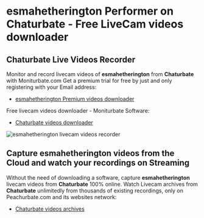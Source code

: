 # esmahetherington Performer on Chaturbate - Free LiveCam videos downloader

## Chaturbate Live Videos Recorder

Monitor and record livecam videos of **esmahetherington** from **Chaturbate** with Moniturbate.com
Get a premium trial for free by just and only registering with your Email address:
* [esmahetherington Premium videos downloader](https://moniturbate.com/request-demo-licence-key.html)

Free livecam videos downloader - Moniturbate Software:
* [Chaturbate videos downloader](https://moniturbate.com/moniturbate-download-software.html)

![esmahetherington livecam videos recorder](https://peachurnet.com/templates/moniturbate-software.png)


## Capture esmahetherington videos from the Cloud and watch your recordings on Streaming

Without the need of downloading a software, capture **esmahetherington** livecam videos from **Chaturbate** 100% online.
Watch Livecam archives from **Chaturbate** unlimitedly from thousands of existing recordings, only on Peachurbate.com and its websites network:
* [Chaturbate videos archives](https://peachurnet.com/)